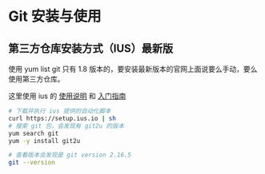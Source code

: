 # Git 安装与使用

## 第三方仓库安装方式（IUS）最新版

使用 yum list git 只有 1.8 版本的，要安装最新版本的官网上面说要么手动，要么使用第三方仓库。

这里使用 ius 的 [使用说明](https://ius.io/Usage/) 和 [入门指南](https://ius.io/GettingStarted/)

```bash
# 下载并执行 ius 提供的自动化脚本
curl https://setup.ius.io | sh
# 搜索 git 包，会发现有 git2u 的版本
yum search git
yum -y install git2u

# 查看版本会发现是 git version 2.16.5
git --version
```
